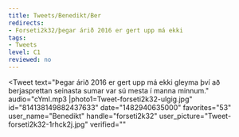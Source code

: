 ```yaml
---
title: Tweets/Benedikt/Ber
redirects:
- Forseti2k32/þegar árið 2016 er gert upp má ekki
tags:
- Tweets
level: C1
reviewed: no
---
```


<Tweet
text="Þegar árið 2016 er gert upp má ekki gleyma því að berjasprettan seinasta sumar var sú mesta í manna minnum."
audio="cYmI.mp3
|photo1=Tweet-forseti2k32-ulgig.jpg"
id="814138149882437633"
date="1482940635000"
favorites="53"
user_name="Benedikt"
handle="forseti2k32"
user_picture="Tweet-forseti2k32-1rhck2j.jpg"
verified=""
></Tweet>

